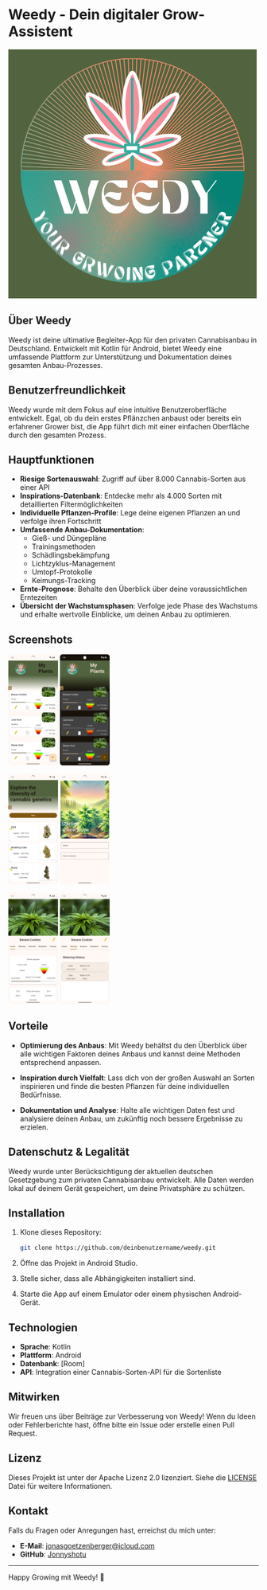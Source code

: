 # Weedy - Dein digitaler Grow-Assistent

![Weedy Logo](assets/Weedy.png)

## Über Weedy

Weedy ist deine ultimative Begleiter-App für den privaten Cannabisanbau in Deutschland. Entwickelt
mit Kotlin für Android, bietet Weedy eine umfassende Plattform zur Unterstützung und Dokumentation
deines gesamten Anbau-Prozesses.

## Benutzerfreundlichkeit

Weedy wurde mit dem Fokus auf eine intuitive Benutzeroberfläche entwickelt. Egal, ob du dein erstes
Pflänzchen anbaust oder bereits ein erfahrener Grower bist, die App führt dich mit einer einfachen
Oberfläche durch den gesamten Prozess.

## Hauptfunktionen

- **Riesige Sortenauswahl**: Zugriff auf über 8.000 Cannabis-Sorten aus einer API
- **Inspirations-Datenbank**: Entdecke mehr als 4.000 Sorten mit detaillierten Filtermöglichkeiten
- **Individuelle Pflanzen-Profile**: Lege deine eigenen Pflanzen an und verfolge ihren Fortschritt
- **Umfassende Anbau-Dokumentation**:
    - Gieß- und Düngepläne
    - Trainingsmethoden
    - Schädlingsbekämpfung
    - Lichtzyklus-Management
    - Umtopf-Protokolle
    - Keimungs-Tracking
- **Ernte-Prognose**: Behalte den Überblick über deine voraussichtlichen Erntezeiten
- **Übersicht der Wachstumsphasen**: Verfolge jede Phase des Wachstums und erhalte wertvolle
  Einblicke, um deinen Anbau zu optimieren.

## Screenshots

<img src="assets/screenshot_home.png" alt="Homescreen" width="100"> <img src="assets/screenshot_home_night.png" alt="HomescreenNight" width="100">

<img src="assets/screenshot_explore.png" alt="Explorescreen" width="100">

<img src="assets/screenshot_newPlant.png" alt="NewPlant" width="100">

<img src="assets/screenshot_detail.png" alt="Detailscreen" width="100"> <img src="assets/screenshot_detailWater.png" alt="DetailWaterscreen" width="100">

## Vorteile

- **Optimierung des Anbaus**: Mit Weedy behältst du den Überblick über alle wichtigen Faktoren
  deines Anbaus und kannst deine Methoden entsprechend anpassen.

- **Inspiration durch Vielfalt**: Lass dich von der großen Auswahl an Sorten inspirieren und finde
  die besten Pflanzen für deine individuellen Bedürfnisse.

- **Dokumentation und Analyse**: Halte alle wichtigen Daten fest und analysiere deinen Anbau, um
  zukünftig noch bessere Ergebnisse zu erzielen.

## Datenschutz & Legalität

Weedy wurde unter Berücksichtigung der aktuellen deutschen Gesetzgebung zum privaten Cannabisanbau
entwickelt. Alle Daten werden lokal auf deinem Gerät gespeichert, um deine Privatsphäre zu schützen.

## Installation

1. Klone dieses Repository:
   ```bash
   git clone https://github.com/deinbenutzername/weedy.git
   ```

2. Öffne das Projekt in Android Studio.

3. Stelle sicher, dass alle Abhängigkeiten installiert sind.

4. Starte die App auf einem Emulator oder einem physischen Android-Gerät.

## Technologien

- **Sprache**: Kotlin
- **Plattform**: Android
- **Datenbank**: [Room]
- **API**: Integration einer Cannabis-Sorten-API für die Sortenliste

## Mitwirken

Wir freuen uns über Beiträge zur Verbesserung von Weedy! Wenn du Ideen oder Fehlerberichte hast,
öffne bitte ein Issue oder erstelle einen Pull Request.

## Lizenz

Dieses Projekt ist unter der Apache Lizenz 2.0 lizenziert. Siehe die [LICENSE](./LICENCE) Datei für
weitere Informationen.

## Kontakt

Falls du Fragen oder Anregungen hast, erreichst du mich unter:

- **E-Mail**: jonasgoetzenberger@icloud.com
- **GitHub**: [Jonnyshotu](https://github.com/Jonnyshotu)

---


Happy Growing mit Weedy! 🌱